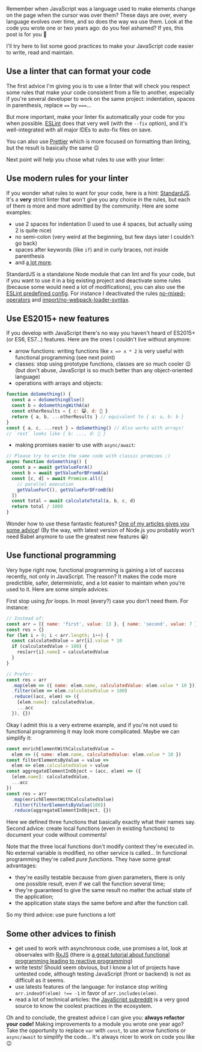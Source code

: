 Remember when JavaScript was a language used to make elements change on the page when the cursor was over them? These days are over, every language evolves over time, and so does the way wa use them. Look at the code you wrote one or two years ago: do you feel ashamed? If yes, this post is for you 🙂

I'll try here to list some good practices to make your JavaScript code easier to write, read and maintain.

<!--readmore-->

## Use a linter that can format your code

The first advice I'm giving you is to use a linter that will check you respect some rules that make your code consistent from a file to another, especially if you're several developer to work on the same project: indentation, spaces in parenthesis, replace `==` by `===`…

But more important, make your linter fix automatically your code for you when possible. [ESLint](http://eslint.org/) does that very well (with the `--fix` option), and it's well-integrated with all major IDEs to auto-fix files on save.

You can also use [Prettier](https://github.com/prettier/prettier) which is more focused on formatting than linting, but the result is basically the same 😉

Next point will help you chose what rules to use with your linter:

## Use modern rules for your linter

If you wonder what rules to want for your code, here is a hint: [StandardJS](https://standardjs.com/). It's a **very** strict linter that won't give you any choice in the rules, but each of them is more and more admitted by the community. Here are some examples:
* use 2 spaces for indentation (I used to use 4 spaces, but actually using 2 is quite nice)
* no semi-colon (very weird at the beginning, but few days later I couldn't go back)
* spaces after keywords (like `if`) and in curly braces, not inside parenthesis
* and [a lot more](https://standardjs.com/rules.html).

StandardJS is a standalone Node module that can lint and fix your code, but if you want to use it in a big existing project and deactivate some rules (because some would need a lot of modifications), you can also use the [ESLint predefined config](https://github.com/feross/eslint-config-standard). For instance I deactivated the rules [no-mixed-operators](http://eslint.org/docs/rules/no-mixed-operators) and [import/no-webpack-loader-syntax](https://github.com/benmosher/eslint-plugin-import/blob/master/docs/rules/no-webpack-loader-syntax.md).

## Use ES2015+ new features

If you develop with JavaScript there's no way you haven't heard of ES2015+ (or ES6, ES7…) features. Here are the ones I couldn't live without anymore:

* arrow functions: writing functions like `x => x * 2` is very useful with functional programming (see next point)
* classes: stop using prototype functions, classes are so much cooler 😉 (but don't abuse, JavaScript is so much better than any object-oriented language)
* operations with arrays and objects:

```js
function doSomething() {
  const a = doSomethingElse()
  const b = doSomethingWithA(a)
  const otherResults = { c: 😺, d: 🐶 }
  return { a, b, ...otherResults } // equivalent to { a: a, b: b }
}
const { a, c, ...rest } = doSomething() // Also works with arrays!
// `rest` looks like { b: ..., d: 🐶 }
```

* making promises easier to use with `async/await`:

```js
// Please try to write the same code with classic promises ;)
async function doSomething() {
  const a = await getValueForA()
  const b = await getValueForBFromA(a)
  const [c, d] = await Promise.all([
    // parallel execution
    getValueForC(), getValueForDFromB(b)
  ])
  const total = await calculateTotal(a, b, c, d)
  return total / 1000
}
```

Wonder how to use these fantastic features? [One of my articles gives you some advice](https://blog.castiel.me/posts/002-use-the-coolest-es6-features-everywhere.html)! (By the way, with latest version of Node.js you probably won't need Babel anymore to use the greatest new features 😀)

## Use functional programming

Very hype right now, functional programming is gaining a lot of success recently, not only in JavaScript. The reason? It makes the code more predictible, safer, deterministic, and a lot easier to maintain when you're used to it. Here are some simple advices:

First stop using *for* loops. In most (every?) case you don't need them. For instance:

```js
// Instead of:
const arr = [{ name: 'first', value: 13 }, { name: 'second', value: 7 }]
const res = {}
for (let i = 0; i < arr.length; i++) {
  const calculatedValue = arr[i].value * 10
  if (calculatedValue > 100) {
    res[arr[i].name] = calculatedValue
  }
}

// Prefer:
const res = arr
  .map(elem => ({ name: elem.name, calculatedValue: elem.value * 10 }))
  .filter(elem => elem.calculatedValue > 100)
  .reduce((acc, elem) => ({
    [elem.name]: calculatedValue,
    ...acc
  }), {})
```

Okay I admit this is a very extreme example, and if you're not used to functional programming it may look more complicated. Maybe we can simplify it:

```js
const enrichElementWithCalculatedValue =
  elem => ({ name: elem.name, calculatedValue: elem.value * 10 })
const filterElementsByValue = value =>
  elem => elem.calculatedValue > value
const aggregateElementInObject = (acc, elem) => ({
  [elem.name]: calculatedValue,
  ...acc
})
const res = arr
  .map(enrichElementWithCalculatedValue)
  .filter(filterElementsByValue(100))
  .reduce(aggregateElementInObject, {})
```

Here we defined three functions that basically exactly what their names say. Second advice: create local functions (even in existing functions) to document your code without comments!

Note that the three local functions don't modify context they're executed in. No external variable is modified, no other service is called… In functional programming they're called *pure functions*. They have some great advantages:

* they're easilly testable because from given parameters, there is only one possible result, even if we call the function several time;
* they're guaranteed to give the same result no matter the actual state of the application;
* the application state stays the same before and after the function call.

So my third advice: use pure functions a lot!

## Some other advices to finish

* get used to work with asynchronous code, use promises a lot, look at observales with [RxJS](http://reactivex.io/rxjs/) (there is [a great tutorial about functional programming leading to reactive programming](http://reactivex.io/learnrx/))
* write tests! Should seem obvious, but I know a lot of projects have untested code, although testing JavaScript (front or backend) is not as difficult as it seems.
* use latests features of the language: for instance stop writing `arr.indexOf(elem) !== -1` in favor of `arr.includes(elem)`.
* read a lot of technical articles: the [JavaScript subreddit](https://www.reddit.com/r/javascript/) is a very good source to know the coolest practices in the ecosystem.

Oh and to conclude, the greatest advice I can give you: **always refactor your code!** Making improvements to a module you wrote one year ago? Take the opportunity to replace `var` with `const`, to use arrow functions or `async/await` to simplify the code… It's always nicer to work on code you like 😉
